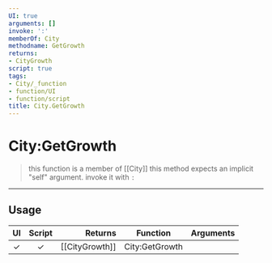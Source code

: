 ```yaml
---
UI: true
arguments: []
invoke: ':'
memberOf: City
methodname: GetGrowth
returns:
- CityGrowth
script: true
tags:
- City/_function
- function/UI
- function/script
title: City.GetGrowth
---
```

# City:GetGrowth
> this function is a member of [[City]]
> this method expects an implicit "self" argument. invoke it with `:`
-----
## Usage
|  UI | Script | Returns | Function | Arguments |
|:---:|:------:|-------:|:--------:|:---------|
|✓|✓|[[CityGrowth]]|City:GetGrowth||

